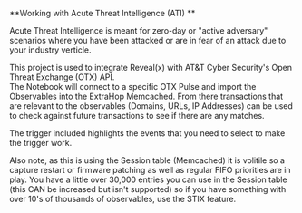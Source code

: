 **Working with Acute Threat Intelligence (ATI) **

Acute Threat Intelligence is meant for zero-day or "active adversary" scenarios where you have been attacked or are in fear of an attack due to your industry verticle.  

This project is used to integrate Reveal(x) with AT&T Cyber Security's Open Threat Exchange (OTX) API.  
The Notebook will connect to a specific OTX Pulse and import the Observables into the ExtraHop Memcached.  From there transactions that are relevant to the observables (Domains, URLs, IP Addresses) can be used to check against future transactions to see if there are any matches. 

The trigger included highlights the events that you need to select to make the trigger work.  

Also note, as this is using the Session table (Memcached) it is volitile so a capture restart or firmware patching as well as regular FIFO priorities are in play.  You have a little over 30,000 entries you can use in the Session table (this CAN be increased but isn't supported) so if you have something with over 10's of thousands of observables, use the STIX feature.  

